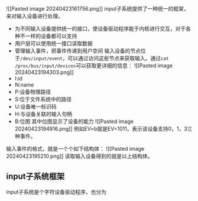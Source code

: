 ![[Pasted image 20240423161756.png]]
input子系统提供了一种统一的框架，来对输入设备进行处理。
* 为不同输入设备提供统一的接口，使设备驱动程序能于内核进行交互，对于各种不一样的设备都可以支持
* 用户层可以使用统一接口读取数据
* 管理输入事件，把事件传递到用户空间
输入设备的节点位于`/dev/input/event`，可以通过访问这些节点来获取输入。通过`cat /proc/bus/input/devices`可以获取更详细的信息：
![[Pasted image 20240423194303.png]]
* I:id
* N:name
* P:设备物理路径
* S:位于文件系统中的路径
* U:设备唯一标识码
* H:与设备关联的输入句柄
* B:位图
其中位图显示了设备的能力
![[Pasted image 20240423194916.png]]
例如EV=b就是EV=1011，表示该设备支持0，1，3三种事件。

输入事件的格式，就是一个个如下结构体：
![[Pasted image 20240423195210.png]]
读取输入设备得到的就是以上结构体。
## input子系统框架
input子系统是个字符设备驱动程序，也分为